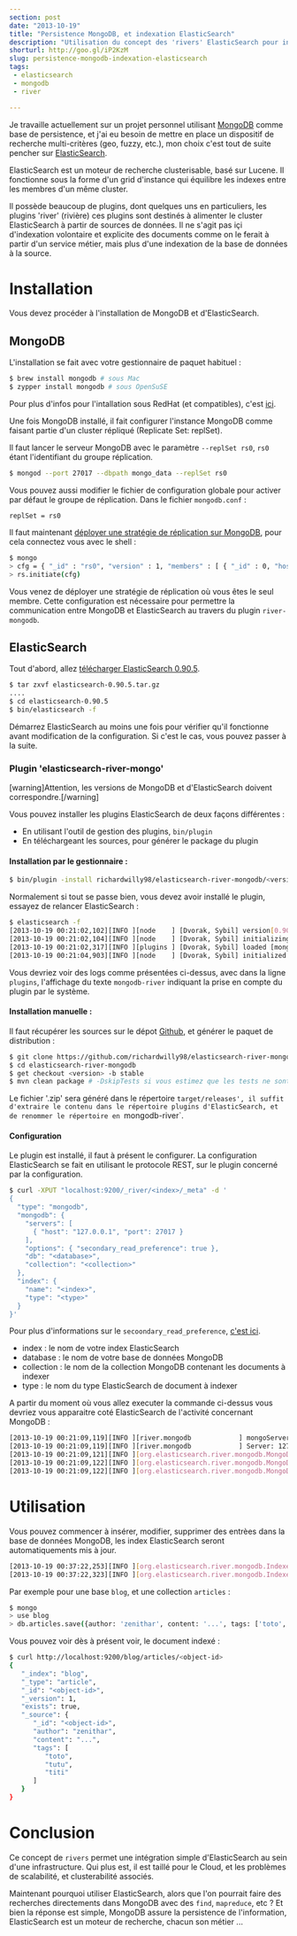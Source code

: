 ```yaml
---
section: post
date: "2013-10-19"
title: "Persistence MongoDB, et indexation ElasticSearch"
description: "Utilisation du concept des 'rivers' ElasticSearch pour indexer une base MongoDB."
shorturl: http://goo.gl/iP2KzM
slug: persistence-mongodb-indexation-elasticsearch
tags:
 - elasticsearch
 - mongodb
 - river

---
```


Je travaille actuellement sur un projet personnel utilisant [MongoDB](http://www.mongodb.org/) comme base de persistence, et j'ai eu besoin de mettre en place un dispositif de recherche multi-critères (geo, fuzzy, etc.), mon choix c'est tout de suite pencher sur [ElasticSearch](http://www.elasticsearch.org/).

ElasticSearch est un moteur de recherche clusterisable, basé sur Lucene. Il fonctionne sous la forme d'un grid d'instance qui équilibre les indexes entre les membres d'un même cluster. 

Il possède beaucoup de plugins, dont quelques uns en particuliers, les plugins 'river' (rivière) ces plugins sont destinés à alimenter le cluster ElasticSearch à partir de sources de données. Il ne s'agit pas içi d'indexation volontaire et explicite des documents comme on le ferait à partir d'un service métier, mais plus d'une indexation de la base de données à la source.

# Installation

Vous devez procéder à l'installation de MongoDB et d'ElasticSearch.

## MongoDB

L'installation se fait avec votre gestionnaire de paquet habituel :

``` bash
$ brew install mongodb # sous Mac
$ zypper install mongodb # sous OpenSuSE
```

Pour plus d'infos pour l'intallation sous RedHat (et compatibles), c'est [ici](http://docs.mongodb.org/manual/tutorial/install-mongodb-on-red-hat-centos-or-fedora-linux/).

Une fois MongoDB installé, il fait configurer l'instance MongoDB comme faisant partie d'un cluster répliqué (Replicate Set: replSet).

Il faut lancer le serveur MongoDB avec le paramètre `--replSet rs0`, `rs0` étant l'identifiant du groupe réplication.

``` bash
$ mongod --port 27017 --dbpath mongo_data --replSet rs0
```

Vous pouvez aussi modifier le fichier de configuration globale pour activer par défaut le groupe de réplication. Dans le fichier `mongodb.conf` :

```
replSet = rs0
```

Il faut maintenant [déployer une stratégie de réplication sur MongoDB](http://docs.mongodb.org/manual/tutorial/deploy-replica-set-for-testing/), pour cela connectez vous avec le shell :

``` bash
$ mongo 
> cfg = { "_id" : "rs0", "version" : 1, "members" : [ { "_id" : 0, "host" : "localhost:27017" } ] }
> rs.initiate(cfg)
```

Vous venez de déployer une stratégie de réplication où vous êtes le seul membre. Cette configuration est nécessaire pour permettre la communication entre MongoDB et ElasticSearch au travers du plugin `river-mongodb`.

## ElasticSearch

Tout d'abord, allez [télécharger ElasticSearch 0.90.5](http://www.elasticsearch.org/download/).

``` bash
$ tar zxvf elasticsearch-0.90.5.tar.gz
....
$ cd elasticsearch-0.90.5
$ bin/elasticsearch -f
```

Démarrez ElasticSearch au moins une fois pour vérifier qu'il fonctionne avant modification de la configuration.
Si c'est le cas, vous pouvez passer à la suite.

### Plugin 'elasticsearch-river-mongo'

[warning]Attention, les versions de MongoDB et d'ElasticSearch doivent correspondre.[/warning]

Vous pouvez installer les plugins ElasticSearch de deux façons différentes :
  
  * En utilisant l'outil de gestion des plugins, `bin/plugin`
  * En téléchargeant les sources, pour générer le package du plugin

#### Installation par le gestionnaire :

``` bash
$ bin/plugin -install richardwilly98/elasticsearch-river-mongodb/<version>
```

Normalement si tout se passe bien, vous devez avoir installé le plugin, essayez de relancer ElasticSearch :

``` bash
$ elasticsearch -f
[2013-10-19 00:21:02,102][INFO ][node    ] [Dvorak, Sybil] version[0.90.5], pid[57709], build[c8714e8/2013-09-17T12:50:20Z]
[2013-10-19 00:21:02,104][INFO ][node    ] [Dvorak, Sybil] initializing ...
[2013-10-19 00:21:02,317][INFO ][plugins ] [Dvorak, Sybil] loaded [mongodb-river, river-rabbitmq, transport-thrift, mapper-attachments, suggest, river-couchdb], sites [mongodb-river]
[2013-10-19 00:21:04,903][INFO ][node    ] [Dvorak, Sybil] initialized
```

Vous devriez voir des logs comme présentées ci-dessus, avec dans la ligne `plugins`, l'affichage du texte `mongodb-river` indiquant la prise en compte du plugin par le système.

#### Installation manuelle :

Il faut récupérer les sources sur le dépot [Github](https://github.com/richardwilly98/elasticsearch-river-mongodb), et générer le paquet de distribution :

``` bash
$ git clone https://github.com/richardwilly98/elasticsearch-river-mongodb.git
$ cd elasticsearch-river-mongodb
$ get checkout <version> -b stable
$ mvn clean package # -DskipTests si vous estimez que les tests ne sont pas nécessaires.
```

Le fichier '.zip' sera généré dans le répertoire `target/releases', il suffit d'extraire le contenu dans le répertoire plugins d'ElasticSearch, et de renommer le répertoire en `mongodb-river`.

#### Configuration

Le plugin est installé, il faut à présent le configurer. La configuration ElasticSearch se fait en utilisant le protocole REST, sur le plugin concerné par la configuration.

``` bash
$ curl -XPUT "localhost:9200/_river/<index>/_meta" -d '
{
  "type": "mongodb",
  "mongodb": {
    "servers": [
      { "host": "127.0.0.1", "port": 27017 }
    ],
    "options": { "secondary_read_preference": true },
    "db": "<database>",
    "collection": "<collection>"
  },
  "index": {
    "name": "<index>",
    "type": "<type>"
  }
}'
``` 

Pour plus d'informations sur le `secoondary_read_preference`, [c'est ici](http://mongodb.github.io/node-mongodb-native/driver-articles/anintroductionto1_1and2_2.html).

  * index : le nom de votre index ElasticSearch
  * database : le nom de votre base de données MongoDB
  * collection : le nom de la collection MongoDB contenant les documents à indexer
  * type : le nom du type ElasticSearch de document à indexer

A partir du moment où vous allez executer la commande ci-dessus vous devriez vous apparaitre coté ElasticSearch de l'activité concernant MongoDB :

``` bash
[2013-10-19 00:21:09,119][INFO ][river.mongodb            ] mongoServersSettings: [{port=27017, host=127.0.0.1}]
[2013-10-19 00:21:09,119][INFO ][river.mongodb            ] Server: 127.0.0.1 - 27017
[2013-10-19 00:21:09,121][INFO ][org.elasticsearch.river.mongodb.MongoDBRiver] Using mongodb server(s): host [127.0.0.1], port [27017]
[2013-10-19 00:21:09,122][INFO ][org.elasticsearch.river.mongodb.MongoDBRiver] MongoDB River Plugin version: [1.7.1]
[2013-10-19 00:21:09,122][INFO ][org.elasticsearch.river.mongodb.MongoDBRiver] starting mongodb stream. options: secondaryreadpreference [true], drop_collection [false], include_collection [], throttlesize [500], gridfs [false], filter [], db [<database>], collection [<collection>], script [null], indexing to [<index>]/[<type>]
```

# Utilisation

Vous pouvez commencer à insérer, modifier, supprimer des entrèes dans la base de données MongoDB, les index ElasticSearch seront automatiquements mis à jour.

``` bash
[2013-10-19 00:37:22,253][INFO ][org.elasticsearch.river.mongodb.Indexer] Indexed 60 documents, 60 insertions, 0 updates, 0 deletions, 60 documents per second
[2013-10-19 00:37:22,323][INFO ][org.elasticsearch.river.mongodb.Indexer] Indexed 0 documents, 0 insertions, 40 updates, 0 deletions, 0 documents per second
```

Par exemple pour une base `blog`, et une collection `articles` :

``` bash 
$ mongo
> use blog
> db.articles.save({author: 'zenithar', content: '...', tags: ['toto', 'tutu', 'titi']})
```

Vous pouvez voir dès à présent voir, le document indexé :

```bash
$ curl http://localhost:9200/blog/articles/<object-id>
{
   "_index": "blog",
   "_type": "article",
   "_id": "<object-id>",
   "_version": 1,
   "exists": true,
   "_source": {
      "_id": "<object-id>",
      "author": "zenithar",
      "content": "...",
      "tags": [
         "toto",
         "tutu",
         "titi"
      ]
   }
}
```

# Conclusion

Ce concept de `rivers` permet une intégration simple d'ElasticSearch au sein d'une infrastructure. Qui plus est, il est taillé pour le Cloud, et les problèmes de scalabilité, et clusterabilité associés. 

Maintenant pourquoi utiliser ElasticSearch, alors que l'on pourrait faire des recherches directements dans MongoDB avec des `find`, `mapreduce`, etc ? Et bien la réponse est simple, MongoDB assure la persistence de l'information, ElasticSearch est un moteur de recherche, chacun son métier ...